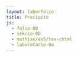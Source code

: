 ```yaml
---
layout: laborfolio
title: Precipito
js:
  - folio-0b
  - sekcio-0b 
  - mathjax/es5/tex-chtml
  - laboratorio-0a
---
```



<!--
https://en.wikipedia.org/wiki/Solubility_chart
https://www2.chem.wisc.edu/deptfiles/genchem/netorial/rottosen/tutorial/modules/chemical_reactions/module4_3/4_3_2.htm
https://en.wikipedia.org/wiki/Solubility#Solubility_of_ionic_compounds_in_water
https://de.wikipedia.org/wiki/L%C3%B6slichkeit
https://www.hoffmeister.it/chemie/14-ionen-salze-faellungsreaktionen_und_ionenbindung.pdf
-->

<script>
  let lab;

  lanĉe(()=>{
    lab = new Laboratorio(ĝi("#eksperimento"));
    //const glaso = Lab.glaso();
    //lab.metu(glaso,200,500);
    const NaCl = Lab.gutbotelo("NaCl",70);
    lab.metu(NaCl,0,500);
    for (let i=0; i<5; i++) {
      const b = Lab.gutbotelo(i,15,i*45);
      lab.metu(b,100+i*60,500);
    }

    //const AgNO3 = Lab.gutbotelo("AgNO₃",15,170);
    //lab.metu(AgNO3,350,500);
  })
</script>

<svg id="eksperimento"
    version="1.1" 
    xmlns="http://www.w3.org/2000/svg" 
    xmlns:xlink="http://www.w3.org/1999/xlink" width="100%" viewBox="-10 -10 500 800">
 <style type="text/css">
    <![CDATA[
      .vitro {
        fill: none;
        stroke: black;
        stroke-width: 1.0;
      }

      .ujo text {
        font-size: 10px;
      }

/*
      .gutbotelo .likvo {
        clip-path: path('M0,-100 L0,-4 Q0,0 4,0 L36,0 Q40,0 40,-4 L40,-100 Z');
      }  
      */    

      .likvo {
        fill: silver;
        stroke: gray;
        stroke-width: 0.1;
      }
    ]]>
  </style>
  <defs>
    <pattern id="strie" viewBox="0,0,4,1" height="20%" width="20%">
      <rect width="2" height="1"/>
    </pattern>
  </defs>
</svg>